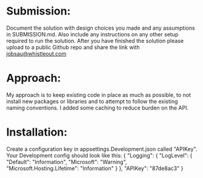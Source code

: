 # Submission:
Document the solution with design choices you made and any assumptions in SUBMISSION.md. Also include any instructions on any other setup required to run the solution.
After you have finished the solution please upload to a public Github repo and share the link with jobsau@whistleout.com

# Approach:
My approach is to keep existing code in place as much as possible, to not install new packages or libraries and to attempt to follow the existing naming conventions.
I added some caching to reduce burden on the API.

# Installation:
Create a configuration key in appsettings.Development.json called "APIKey".
Your Development config should look like this:
{
  "Logging": {
    "LogLevel": {
      "Default": "Information",
      "Microsoft": "Warning",
      "Microsoft.Hosting.Lifetime": "Information"
    }
  },
  "APIKey": "87de8ac3"
}


